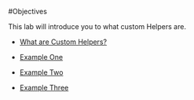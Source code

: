 #Objectives

This lab will introduce you to what custom Helpers are.

- [What are Custom Helpers?](#/01)

- [Example One](#/02)

- [Example Two](#/03)

- [Example Three](#/04)



